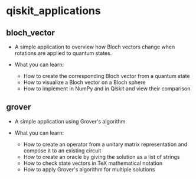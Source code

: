# qiskit_applications

## bloch_vector

- A simple application to overview how Bloch vectors change when rotations are applied to quantum states.

- What you can learn:
  - How to create the corresponding Bloch vector from a quantum state
  - How to visualize a Bloch vector on a Bloch sphere
  - How to implement in NumPy and in Qiskit and view their comparison

## grover

- A simple application using Grover's algorithm

- What you can learn:
  - How to create an operator from a unitary matrix representation and compose it to an existing circuit
  - How to create an oracle by giving the solution as a list of strings
  - How to check state vectors in TeX mathematical notation
  - How to apply Grover's algorithm for multiple solutions
